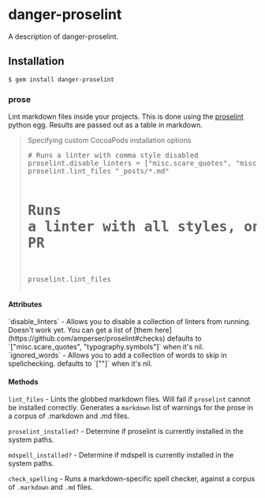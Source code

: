# danger-proselint

A description of danger-proselint.

## Installation

    $ gem install danger-proselint



### prose

Lint markdown files inside your projects.
This is done using the [proselint](http://proselint.com) python egg.
Results are passed out as a table in markdown.

<blockquote>Specifying custom CocoaPods installation options
  <pre>
# Runs a linter with comma style disabled
proselint.disable_linters = ["misc.scare_quotes", "misc.tense_present"]
proselint.lint_files "_posts/*.md"

# Runs a linter with all styles, on modified and added markdown files in this PR
proselint.lint_files</pre>
</blockquote>



#### Attributes
<tr>
`disable_linters` - Allows you to disable a collection of linters from running. Doesn't work yet.
You can get a list of [them here](https://github.com/amperser/proselint#checks)
defaults to `["misc.scare_quotes", "typography.symbols"]` when it's nil.
<tr>
`ignored_words` - Allows you to add a collection of words to skip in spellchecking.
defaults to `[""]` when it's nil.



#### Methods

`lint_files` - Lints the globbed markdown files. Will fail if `proselint` cannot be installed correctly.
Generates a `markdown` list of warnings for the prose in a corpus of .markdown and .md files.

`proselint_installed?` - Determine if proselint is currently installed in the system paths.

`mdspell_installed?` - Determine if mdspell is currently installed in the system paths.

`check_spelling` - Runs a markdown-specific spell checker, against a corpus of `.markdown` and `.md` files.
